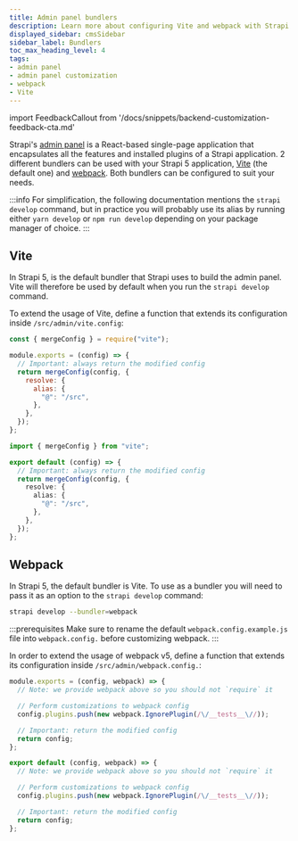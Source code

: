 ```yaml
---
title: Admin panel bundlers
description: Learn more about configuring Vite and webpack with Strapi 5.
displayed_sidebar: cmsSidebar
sidebar_label: Bundlers
toc_max_heading_level: 4
tags:
- admin panel 
- admin panel customization
- webpack
- Vite
---
```


import FeedbackCallout from '/docs/snippets/backend-customization-feedback-cta.md'

Strapi's [admin panel](/cms/admin-panel-customization) is a React-based single-page application that encapsulates all the features and installed plugins of a Strapi application. 2 different bundlers can be used with your Strapi 5 application, [Vite](#vite) (the default one) and [webpack](#webpack). Both bundlers can be configured to suit your needs.

:::info
For simplification, the following documentation mentions the `strapi develop` command, but in practice you will probably use its alias by running either `yarn develop` or `npm run develop` depending on your package manager of choice.
:::

## Vite

In Strapi 5, <ExternalLink to="https://vitejs.dev/" text="Vite"/> is the default bundler that Strapi uses to build the admin panel. Vite will therefore be used by default when you run the `strapi develop` command.

To extend the usage of Vite, define a function that extends its configuration inside `/src/admin/vite.config`:

<Tabs groupId="js-ts">
<TabItem value="js" label="JavaScript">

```js title="/src/admin/vite.config.js"
const { mergeConfig } = require("vite");

module.exports = (config) => {
  // Important: always return the modified config
  return mergeConfig(config, {
    resolve: {
      alias: {
        "@": "/src",
      },
    },
  });
};
```

</TabItem>

<TabItem value="ts" label="TypeScript">

```ts title="/src/admin/vite.config.ts"
import { mergeConfig } from "vite";

export default (config) => {
  // Important: always return the modified config
  return mergeConfig(config, {
    resolve: {
      alias: {
        "@": "/src",
      },
    },
  });
};
```

</TabItem>
</Tabs>

## Webpack

In Strapi 5, the default bundler is Vite. To use <ExternalLink to="https://webpack.js.org/" text="webpack"/> as a bundler you will need to pass it as an option to the `strapi develop` command:

```bash
strapi develop --bundler=webpack
```

:::prerequisites
Make sure to rename the default `webpack.config.example.js` file into `webpack.config.` before customizing webpack.
:::

In order to extend the usage of webpack v5, define a function that extends its configuration inside `/src/admin/webpack.config.`:

<Tabs groupId="js-ts">
<TabItem value="js" label="JavaScript">

```js title="/src/admin/webpack.config.js"
module.exports = (config, webpack) => {
  // Note: we provide webpack above so you should not `require` it

  // Perform customizations to webpack config
  config.plugins.push(new webpack.IgnorePlugin(/\/__tests__\//));

  // Important: return the modified config
  return config;
};
```

</TabItem>

<TabItem value="ts" label="TypeScript">

```ts title="/src/admin/webpack.config.ts"
export default (config, webpack) => {
  // Note: we provide webpack above so you should not `require` it

  // Perform customizations to webpack config
  config.plugins.push(new webpack.IgnorePlugin(/\/__tests__\//));

  // Important: return the modified config
  return config;
};
```

</TabItem>
</Tabs>

